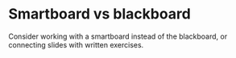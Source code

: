 # Smartboard vs blackboard
Consider working with a smartboard instead of the blackboard, or connecting slides with written exercises. 